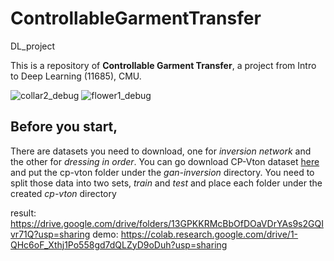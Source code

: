 # ControllableGarmentTransfer
DL_project

This is a repository of **Controllable Garment Transfer**, a project from Intro to Deep Learning (11685), CMU.


![collar2_debug](https://user-images.githubusercontent.com/76904126/167062152-32327fca-ef8d-4f09-9773-c63e6b497540.gif)
![flower1_debug](https://user-images.githubusercontent.com/76904126/167062160-4977f252-0708-4c3e-a231-f1b7cd462390.gif)


## Before you start,

There are datasets you need to download, one for *inversion network* and the other for *dressing in order*.
You can go download CP-Vton dataset [here](https://drive.google.com/drive/folders/1NxESTHGMPpUMCFsvX27N5gDwkYj7ZhoT?usp=sharing) and put the cp-vton folder under the *gan-inversion* directory. You need to split those data into two sets, *train* and *test* and place each folder under the created *cp-vton* directory



result: https://drive.google.com/drive/folders/13GPKKRMcBbOfDOaVDrYAs9s2GQIvr71Q?usp=sharing
demo: https://colab.research.google.com/drive/1-QHc6oF_Xthj1Po558gd7dQLZyD9oDuh?usp=sharing
